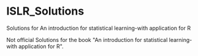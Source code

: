 # ISLR_Solutions
Solutions for An introduction for statistical learning-with application for R

Not official Solutions for the book "An introduction for statistical learning-with application for R". 
